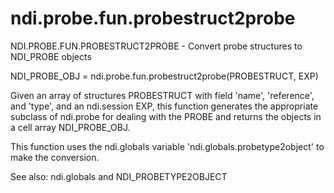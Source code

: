 # ndi.probe.fun.probestruct2probe

  NDI.PROBE.FUN.PROBESTRUCT2PROBE - Convert probe structures to NDI_PROBE objects
 
  NDI_PROBE_OBJ = ndi.probe.fun.probestruct2probe(PROBESTRUCT, EXP)
 
  Given an array of structures PROBESTRUCT with field 
  'name', 'reference', and 'type', and an ndi.session EXP,
  this function generates the appropriate subclass of ndi.probe for
  dealing with the PROBE and returns the objects in a cell array NDI_PROBE_OBJ.
 
  This function uses the ndi.globals variable 'ndi.globals.probetype2object' to
  make the conversion.
 
  See also: ndi.globals and NDI_PROBETYPE2OBJECT
